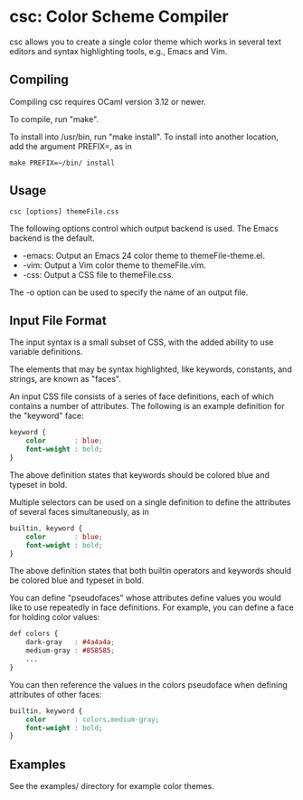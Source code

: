 csc: Color Scheme Compiler
==========================

csc allows you to create a single color theme which works in several
text editors and syntax highlighting tools, e.g., Emacs and Vim.

Compiling
---------

Compiling csc requires OCaml version 3.12 or newer.

To compile, run "make".

To install into /usr/bin, run "make install". To install into another
location, add the argument PREFIX=<path>, as in

```
make PREFIX=~/bin/ install
```

Usage
-----

```
csc [options] themeFile.css
```

The following options control which output backend is used. The Emacs
backend is the default.

* -emacs: Output an Emacs 24 color theme to themeFile-theme.el.
* -vim: Output a Vim color theme to themeFile.vim.
* -css: Output a CSS file to themeFile.css.

The -o option can be used to specify the name of an output file.

Input File Format
-----------------

The input syntax is a small subset of CSS, with the added ability to
use variable definitions.

The elements that may be syntax highlighted, like keywords, constants,
and strings, are known as "faces".

An input CSS file consists of a series of face definitions, each of
which contains a number of attributes. The following is an example
definition for the "keyword" face:

```css
keyword {
    color       : blue;
    font-weight : bold;
}
```

The above definition states that keywords should be colored blue and
typeset in bold.

Multiple selectors can be used on a single definition to define the
attributes of several faces simultaneously, as in

```css
builtin, keyword {
    color       : blue;
    font-weight : bold;
}
```

The above definition states that both builtin operators and keywords
should be colored blue and typeset in bold.

You can define "pseudofaces" whose attributes define values you would
like to use repeatedly in face definitions. For example, you can
define a face for holding color values:

```css
def colors {
    dark-gray   : #4a4a4a;
    medium-gray : #858585;
    ...
}
```

You can then reference the values in the colors pseudoface when
defining attributes of other faces:

```css
builtin, keyword {
    color       : colors.medium-gray;
    font-weight : bold;
}
```

Examples
--------

See the examples/ directory for example color themes.
